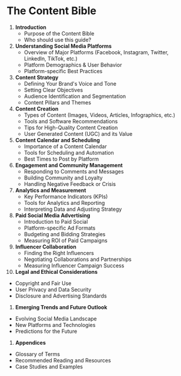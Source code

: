 # The Content Bible

1. **Introduction**
    - Purpose of the Content Bible
    - Who should use this guide?
2. **Understanding Social Media Platforms**
    - Overview of Major Platforms (Facebook, Instagram, Twitter, LinkedIn, TikTok, etc.)
    - Platform Demographics & User Behavior
    - Platform-specific Best Practices
3. **Content Strategy**
    - Defining Your Brand's Voice and Tone
    - Setting Clear Objectives
    - Audience Identification and Segmentation
    - Content Pillars and Themes
4. **Content Creation**
    - Types of Content (Images, Videos, Articles, Infographics, etc.)
    - Tools and Software Recommendations
    - Tips for High-Quality Content Creation
    - User Generated Content (UGC) and its Value
5. **Content Calendar and Scheduling**
    - Importance of a Content Calendar
    - Tools for Scheduling and Automation
    - Best Times to Post by Platform
6. **Engagement and Community Management**
    - Responding to Comments and Messages
    - Building Community and Loyalty
    - Handling Negative Feedback or Crisis
7. **Analytics and Measurement**
    - Key Performance Indicators (KPIs)
    - Tools for Analytics and Reporting
    - Interpreting Data and Adjusting Strategy
8. **Paid Social Media Advertising**
    - Introduction to Paid Social
    - Platform-specific Ad Formats
    - Budgeting and Bidding Strategies
    - Measuring ROI of Paid Campaigns
9. **Influencer Collaboration**
    - Finding the Right Influencers
    - Negotiating Collaborations and Partnerships
    - Measuring Influencer Campaign Success
10. **Legal and Ethical Considerations**
- Copyright and Fair Use
- User Privacy and Data Security
- Disclosure and Advertising Standards
1. **Emerging Trends and Future Outlook**
- Evolving Social Media Landscape
- New Platforms and Technologies
- Predictions for the Future
1. **Appendices**
- Glossary of Terms
- Recommended Reading and Resources
- Case Studies and Examples